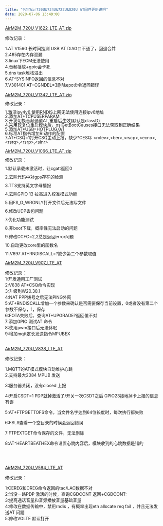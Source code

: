 ```yaml
---
title: "合宙Air720U&724U&722U&820U AT固件更新说明"
date: 2020-07-06 13:49:00
---
```


<p><a href="http://openluat-luatcommunity.oss-cn-hangzhou.aliyuncs.com/attachment/20201124173259386_AirM2M_720U_V1622_LTE_AT.zip" target="_blank">AirM2M_720U_V1622_LTE_AT.zip</a></p><p>修改记录：</p><p>1.AT V1560 长时间挂测 USB AT DIAG口不通了，回退合并<br/>2.485存在内存泄漏<br/>3.linux下ECM无法使用<br/>4.音频播放+gpio会卡死<br/>5.dns task堆栈溢出<br/>6.AT^SYSINFO返回的信息不对<br/>7.V301401 AT+CGNDEL=3删除epo命令返回错误</p><p></p><p><a href="http://openluat-luatcommunity.oss-cn-hangzhou.aliyuncs.com/attachment/20201024113032329_AirM2M_720U_V1342_LTE_AT.zip" target="_blank">AirM2M_720U_V1342_LTE_AT.zip</a></p><p><span style="line-height:1"><span style="letter-spacing:0px">修改记录：</span></span></p><p><span style="line-height:1"><span style="letter-spacing:0px">1.激活ipv4v6,使用RNDIS上网无法使用连接ipv6地址</span></span><br/><span style="line-height:1"><span style="letter-spacing:0px">2.添加AT+TCPUSERPARAM</span></span><br/><span style="line-height:1"><span style="letter-spacing:0px">3.开发切换音频通道AT,重启后生效(默认是classD)</span></span><br/><span style="line-height:1"><span style="letter-spacing:0px">4.采用软复位重启模块后，osiGetBootCauses接口无法获取到正确结果</span></span><br/><span style="line-height:1"><span style="letter-spacing:0px">5.添加AT*USB=HOTPLUG,0/1</span></span><br/><span style="line-height:1"><span style="letter-spacing:0px">6.标准AT指令增加RI动作的配置</span></span><br/><span style="line-height:1"><span style="letter-spacing:0px">7.AT*CSQ=1打开CSQ主动上报，缺少*CESQ: &lt;rxlev&gt;,&lt;ber&gt;,&lt;rscp&gt;,&lt;ecno&gt;,&lt;rsrq&gt;,&lt;rsrp&gt;,&lt;sinr&gt;</span></span></p><p></p><p></p><p><a href="http://openluat-luatcommunity.oss-cn-hangzhou.aliyuncs.com/attachment/20200914094734892_AirM2M_720U_V1066_LTE_AT.zip">AirM2M_720U_V1066_LTE_AT.zip</a></p><p><span style="line-height:1"><span style="letter-spacing:0px">修改记录：</span></span></p><p><span style="line-height:1"><span style="letter-spacing:0px">1.默认承载未激活时，让cgatt返回0</span></span></p><p><span style="line-height:1"><span style="letter-spacing:0px">2.去除代码中对gps存在的检测</span></span></p><p><span style="line-height:1"><span style="letter-spacing:0px">3.TTS支持英文字母播报</span></span></p><p><span style="line-height:1"><span style="letter-spacing:0px">4.去除GPIO 13  拉高进入校准模式功能</span></span></p><p><span style="line-height:1"><span style="letter-spacing:0px">5.用FS_O_WRONLY打开文件后无法写文件</span></span></p><p><span style="line-height:1"><span style="letter-spacing:0px">6.修改UDP丢包问题</span></span></p><p><span style="line-height:1"><span style="letter-spacing:0px">7.优化功能测试</span></span></p><p><span style="line-height:1"><span style="letter-spacing:0px">8.非boot下载，概率性无法启动的问题</span></span></p><p><span style="line-height:1"><span style="letter-spacing:0px">9.修改CCFC=2,2总是返回error问题</span></span></p><p><span style="line-height:1"><span style="letter-spacing:0px">10.自动更改core里的函数名</span></span></p><p><span style="line-height:1"><span style="letter-spacing:0px">11.V897 AT+RNDISCALL=?缺少第二个参数取值</span></span><br/></p><p><a href="http://openluat-erp.oss-cn-hangzhou.aliyuncs.com/erp_site_file/product_file/sw_file_20200803195833_AirM2M_720U_V907_LTE_AT.pac" target="_blank">AirM2M_720U_V907_LTE_AT</a></p><p class="braft-code-block" data-offset-key="2c3da-0-0">修改记录：<br/>1:开发通用工厂测试<br/>2:V838 AT*CSQ命令实现<br/>3:升级到W20.30.1<br/>4:NAT PPP拨号之后无法PING外网<br/>5:AT+RNDISCALL增加一个参数来确认是否需要保存当前设置，0或者没有第二个参数不保存，1，保存<br/>6:FOTA失败后，查询AT+UPGRADE?返回值不对<br/>7:添加GPIO 测试AT 命令<br/>8:使用pwm接口后无法休眠<br/>9:增加mqtt定长发送指令MPUBEX<br/><br/></p><p><a href="http://www.openluat.com/Product/file/rda8910/AirM2M_720U_V838_LTE_AT.zip">AirM2M_720U_V838_LTE_AT</a></p><p>修改记录：</p><p>1.MQTT的AT模式模块自动维护心跳 <br/>2.支持最大2384 MPUB 发送 </p><p>3:服务器关闭，没有closed 上报 </p><p>4:开启CSDT=1 PDP就掉激活了/开关一次CSDT之后 GPIO23接地掉卡上报的信息有误</p><p>5:AT+FTPGETTOFS命令，当文件名字达到64位长度时，每次执行都失败</p><p>6:FSLS查看一个空目录的时候会返回错误</p><p>7:FTPEXTGET命令保存的文件，无法删除</p><p>8:AT^HEARTBEATHEX命令设置心跳内容后，模块收到的心跳数据是错的 </p><p> <br/><br/></p><p><a href="http://openluat-erp.oss-cn-hangzhou.aliyuncs.com/erp_site_file/product_file/sw_file_20200529110544_AirM2M_720U_V584_LTE_AT.pac" target="_blank">AirM2M_720U_V584_LTE_AT</a></p><p>修改记录：</p><p>1:CEREG和CREG命令返回的tac/LAC数据不对<br/>2:当没一路PDP 激活的时候，查询CGDCONT 返回+CGDCONT:<br/>3:提高通话音量和音频播放音量基础音量<br/>4:修改在数据传输中，禁用rndis ，有概率出现eth allocate req fail ，并且无法发送AT 问题<br/>5:修改VOLTE 默认打开<br/><br/></p><p></p>